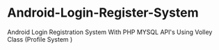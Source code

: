 # Android-Login-Register-System
Android Login Registration System With PHP MYSQL API's Using Volley Class (Profile System )
